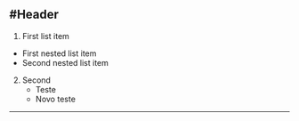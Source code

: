 #Header
-------------------------------------

1. First list item
- First nested list item
- Second nested list item

2. Second
      - Teste
      - Novo teste


---------------------
